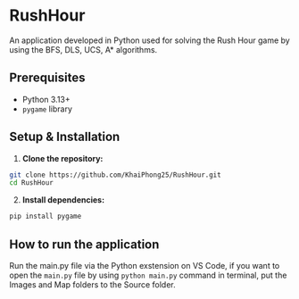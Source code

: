 # RushHour 

An application developed in Python used for solving the Rush Hour game by using the BFS, DLS, UCS, A* algorithms.

## Prerequisites

*   Python 3.13+
*   `pygame` library


## Setup & Installation

1. **Clone the repository:**

```bash
git clone https://github.com/KhaiPhong25/RushHour.git
cd RushHour
```

2. **Install dependencies:**

```bash
pip install pygame
```

## How to run the application
Run the main.py file via the Python exstension on VS Code, if you want to open the `main.py` file by using  `python main.py` command in terminal, put the Images and Map folders to the Source folder.